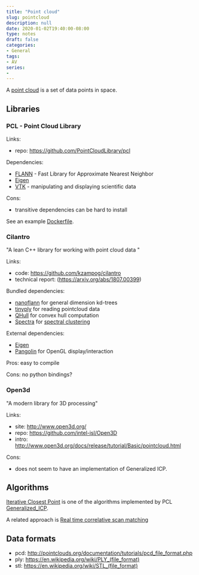 ```yaml
---
title: "Point cloud"
slug: pointcloud
description: null
date: 2020-01-02T19:40:00-08:00
type: notes
draft: false
categories:
- General
tags:
- AV
series:
-
---
```


A [point cloud](https://en.wikipedia.org/wiki/Point_cloud) is a set of data points in space.

<!--more-->

## Libraries 

### PCL - Point Cloud Library

Links:
* repo: https://github.com/PointCloudLibrary/pcl

Dependencies:

* [FLANN](https://github.com/mariusmuja/flann) - Fast Library for Approximate Nearest Neighbor
* [Eigen](http://eigen.tuxfamily.org/index.php?title=Main_Page)
* [VTK](https://vtk.org/) - manipulating and displaying scientific data

Cons:
* transitive dependencies can be hard to install

See an example [Dockerfile](https://gist.github.com/winding-lines/2d61189226df8193eeec4669b57d764d).

### Cilantro

"A lean C++ library for working with point cloud data "

Links:

* code: https://github.com/kzampog/cilantro
* technical report: (https://arxiv.org/abs/1807.00399)

Bundled dependencies:

* [nanoflann](https://github.com/jlblancoc/nanoflann) for general dimension kd-trees
* [tinyply](https://github.com/ddiakopoulos/tinyply) for reading pointcloud data
* [QHull](http://www.qhull.org/) for convex hull computation
* [Spectra](https://github.com/yixuan/spectra) for [spectral clustering](https://en.wikipedia.org/wiki/Spectral_clustering)

External dependencies:

* [Eigen](http://eigen.tuxfamily.org/index.php?title=Main_Page)
* [Pangolin](https://github.com/stevenlovegrove/Pangolin) for OpenGL display/interaction

Pros: easy to compile

Cons: no python bindings?

### Open3d

"A modern library for 3D processing"

Links:

* site: http://www.open3d.org/
* repo: https://github.com/intel-isl/Open3D
* intro: http://www.open3d.org/docs/release/tutorial/Basic/pointcloud.html

Cons:
* does not seem to have an implementation of Generalized ICP.

## Algorithms

[Iterative Closest
Point](https://en.wikipedia.org/wiki/Iterative_closest_point) is one of the
algorithms implemented by PCL
[Generalized_ICP](http://www.robots.ox.ac.uk/~avsegal/resources/papers/Generalized_ICP.pdf).
 

A related approach is [Real time correlative scan matching](https://april.eecs.umich.edu/media/pdfs/olson2009icra.pdf)


## Data formats

* pcd: http://pointclouds.org/documentation/tutorials/pcd_file_format.php
* ply: https://en.wikipedia.org/wiki/PLY_(file_format)
* stl: https://en.wikipedia.org/wiki/STL_(file_format)
